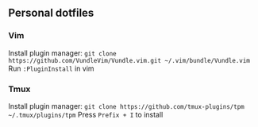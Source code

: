 ## Personal dotfiles

### Vim
Install plugin manager: ```git clone https://github.com/VundleVim/Vundle.vim.git ~/.vim/bundle/Vundle.vim```
Run ```:PluginInstall``` in vim

### Tmux
Install plugin manager: ```git clone https://github.com/tmux-plugins/tpm ~/.tmux/plugins/tpm```
Press ```Prefix + I``` to install
